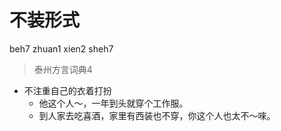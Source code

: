 # 不装形式
beh7 zhuan1 xien2 sheh7
> 泰州方言词典4
- 不注重自己的衣着打扮
  - 他这个人～，一年到头就穿个工作服。
  - 到人家去吃喜酒，家里有西装也不穿，你这个人也太不～唻。
